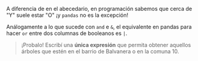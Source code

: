A diferencia de en el abecedario, en programación sabemos que cerca de "Y" suele estar "O" ¡y `pandas` no es la excepción! 

Análogamente a lo que sucede con `and` e `&`, el equivalente en pandas para hacer `or` entre dos columnas de booleanos es `|`. 

> ¡Probalo! Escribí una **única expresión** que permita obtener aquellos árboles que estén en el barrio de Balvanera o en la comuna 10.
